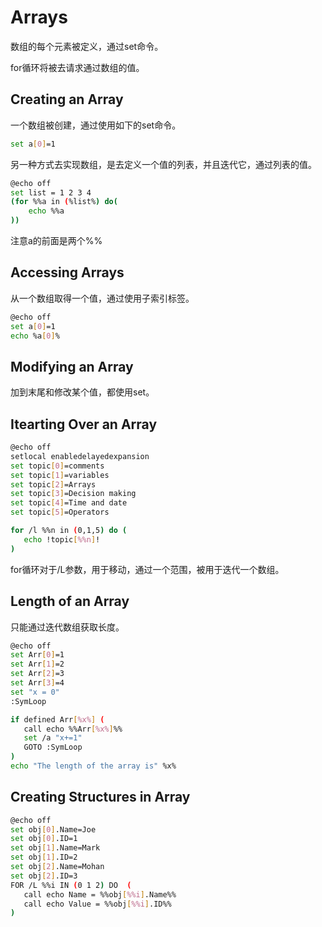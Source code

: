 # Arrays



数组的每个元素被定义，通过set命令。

for循环将被去请求通过数组的值。



## Creating an Array

一个数组被创建，通过使用如下的set命令。

```bash
set a[0]=1
```



另一种方式去实现数组，是去定义一个值的列表，并且迭代它，通过列表的值。

```bash
@echo off
set list = 1 2 3 4
(for %%a in (%list%) do(
	echo %%a
))
```



注意a的前面是两个%%



## Accessing Arrays

从一个数组取得一个值，通过使用子索引标签。



```bash
@echo off
set a[0]=1
echo %a[0]%
```

## Modifying an Array

加到末尾和修改某个值，都使用set。



## Itearting Over an Array

```bash
@echo off 
setlocal enabledelayedexpansion 
set topic[0]=comments 
set topic[1]=variables 
set topic[2]=Arrays 
set topic[3]=Decision making 
set topic[4]=Time and date 
set topic[5]=Operators 

for /l %%n in (0,1,5) do ( 
   echo !topic[%%n]! 
)
```



for循环对于/L参数，用于移动，通过一个范围，被用于迭代一个数组。



## Length of an Array

只能通过迭代数组获取长度。



```bash
@echo off 
set Arr[0]=1 
set Arr[1]=2 
set Arr[2]=3 
set Arr[3]=4 
set "x = 0" 
:SymLoop 

if defined Arr[%x%] ( 
   call echo %%Arr[%x%]%% 
   set /a "x+=1"
   GOTO :SymLoop 
)
echo "The length of the array is" %x%
```



## Creating Structures in Array



```bash
@echo off 
set obj[0].Name=Joe 
set obj[0].ID=1 
set obj[1].Name=Mark 
set obj[1].ID=2 
set obj[2].Name=Mohan 
set obj[2].ID=3 
FOR /L %%i IN (0 1 2) DO  (
   call echo Name = %%obj[%%i].Name%%
   call echo Value = %%obj[%%i].ID%%
)
```







